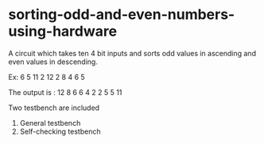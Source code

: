 # sorting-odd-and-even-numbers-using-hardware
A circuit which takes ten 4 bit inputs and sorts odd values in ascending and even values in descending.

Ex:
6 5 11 2 12 2 8 4 6 5

The output is :
12 8 6 6 4 2 2 5 5 11

Two testbench are included
1) General testbench
2) Self-checking testbench

